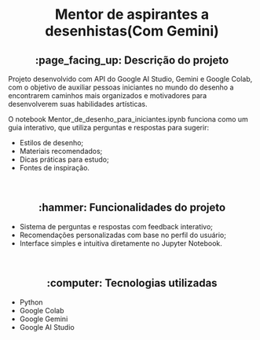 <h1 align="center">Mentor de aspirantes a desenhistas(Com Gemini)</h1>
<h2 align="center">:page_facing_up: Descrição do projeto</h2>
<p>Projeto desenvolvido com API do Google AI Studio, Gemini e Google Colab, com o objetivo de auxiliar pessoas iniciantes no mundo do desenho a encontrarem caminhos mais organizados e motivadores para desenvolverem suas habilidades artísticas.</p>
<p>O notebook Mentor_de_desenho_para_iniciantes.ipynb funciona como um guia interativo, que utiliza perguntas e respostas para sugerir:
<ul>
  <li>Estilos de desenho;</li>
  <li>Materiais recomendados;</li>
  <li>Dicas práticas para estudo;</li>
  <li>Fontes de inspiração.</li>
</ul>
</p>
<br>

<h2 align="center">:hammer: Funcionalidades do projeto </h2>
<ul>
  <li>Sistema de perguntas e respostas com feedback interativo;</li>
  <li>Recomendações personalizadas com base no perfil do usuário;</li>
  <li>Interface simples e intuitiva diretamente no Jupyter Notebook.</li>
</ul>
<br>

<h2 align="center"> :computer: Tecnologias utilizadas </h2>
<ul>
  <li>Python</li>
  <li>Google Colab</li>
  <li>Google Gemini</li>
  <li>Google AI Studio</li>
</ul>
<br>
